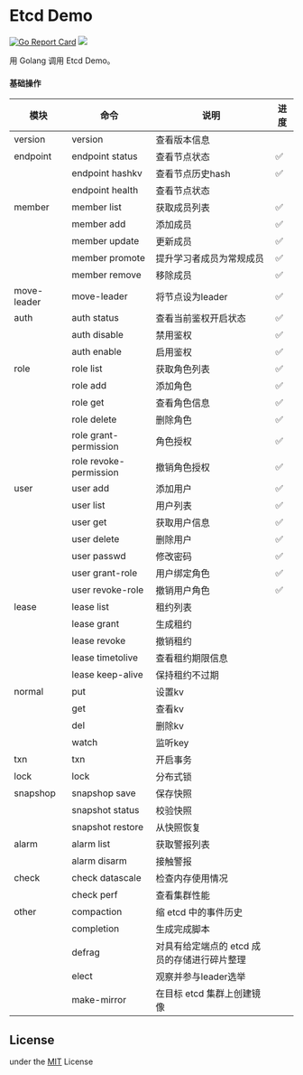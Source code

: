 Etcd Demo
============

[![Go Report Card](https://goreportcard.com/badge/github.com/jormin/etcd-demo)](https://goreportcard.com/report/github.com/jormin/etcd-demo)
[![](https://img.shields.io/badge/version-v1.0.0-success.svg)](https://github.com/jormin/etcd-demo)

用 Golang 调用 Etcd Demo。

#### 基础操作

| 模块        | 命令                   | 说明                                         | 进度 |
| ----------- | ---------------------- | -------------------------------------------- | ---- |
| version     | version                | 查看版本信息                                 |      |
| endpoint    | endpoint status        | 查看节点状态                                 | ✅    |
|             | endpoint hashkv        | 查看节点历史hash                             | ✅    |
|             | endpoint health        | 查看节点状态                                 |      |
| member      | member list            | 获取成员列表                                 | ✅    |
|             | member add             | 添加成员                                     | ✅    |
|             | member update          | 更新成员                                     | ✅    |
|             | member promote         | 提升学习者成员为常规成员                     | ✅    |
|             | member remove          | 移除成员                                     | ✅    |
| move-leader | move-leader            | 将节点设为leader                             | ✅    |
| auth        | auth status            | 查看当前鉴权开启状态                         | ✅    |
|             | auth disable           | 禁用鉴权                                     | ✅    |
|             | auth enable            | 启用鉴权                                     | ✅    |
| role        | role list              | 获取角色列表                                 | ✅    |
|             | role add               | 添加角色                                     | ✅    |
|             | role get               | 查看角色信息                                 | ✅    |
|             | role delete            | 删除角色                                     | ✅    |
|             | role grant-permission  | 角色授权                                     | ✅    |
|             | role revoke-permission | 撤销角色授权                                 | ✅    |
| user        | user add               | 添加用户                                     | ✅    |
|             | user list              | 用户列表                                     | ✅    |
|             | user get               | 获取用户信息                                 | ✅    |
|             | user delete            | 删除用户                                     | ✅    |
|             | user passwd            | 修改密码                                     | ✅    |
|             | user grant-role        | 用户绑定角色                                 | ✅    |
|             | user revoke-role       | 撤销用户角色                                 | ✅    |
| lease       | lease list             | 租约列表                                     |      |
|             | lease grant            | 生成租约                                     |      |
|             | lease revoke           | 撤销租约                                     |      |
|             | lease timetolive       | 查看租约期限信息                             |      |
|             | lease keep-alive       | 保持租约不过期                               |      |
| normal      | put                    | 设置kv                                       |      |
|             | get                    | 查看kv                                       |      |
|             | del                    | 删除kv                                       |      |
|             | watch                  | 监听key                                      |      |
| txn         | txn                    | 开启事务                                     |      |
| lock        | lock                   | 分布式锁                                     |      |
| snapshop    | snapshop save          | 保存快照                                     |      |
|             | snapshot status        | 校验快照                                     |      |
|             | snapshot restore       | 从快照恢复                                   |      |
| alarm       | alarm list             | 获取警报列表                                 |      |
|             | alarm disarm           | 接触警报                                     |      |
| check       | check datascale        | 检查内存使用情况                             |      |
|             | check perf             | 查看集群性能                                 |      |
| other       | compaction             | 缩 etcd 中的事件历史                         |      |
|             | completion             | 生成完成脚本                                 |      |
|             | defrag                 | 对具有给定端点的 etcd 成员的存储进行碎片整理 |      |
|             | elect                  | 观察并参与leader选举                         |      |
|             | make-mirror            | 在目标 etcd 集群上创建镜像                   |      |



License
-------

under the [MIT](./LICENSE) License